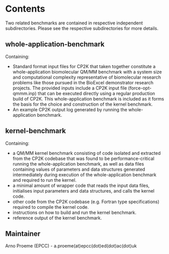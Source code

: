# Contents

Two related benchmarks are contained in respective independent subdirectories. Please see the respective subdirectories for more details. 

## whole-application-benchmark
Containing:
* Standard format input files for CP2K that taken together constitute a whole-application biomolecular QM/MM benchmark with a system size and computational complexity representative of biomolecular research problems like those pursued in the BioExcel demonstrator research projects. The provided inputs include a CP2K input file (force-opt-qmmm.inp) that can be executed directly using a regular production build of CP2K. This whole-application benchmark is included as it forms the basis for the choice and construction of the kernel benchmark. 
* An example CP2K output log generated by running the whole-application benchmark.

## kernel-benchmark
Containing: 
* a QM/MM kernel benchmark consisting of code isolated and extracted from the CP2K codebase that was found to be performance-critical running the whole-application benchmark, as well as data files containing values of parameters and data structures generated intermediately during execution of the whole-application benchmark and required to run the kernel.
* a minimal amount of wrapper code that reads the input data files, initialises input parameters and data structures, and calls the kernel code.
* other code from the CP2K codebase (e.g. Fortran type specifications) required to compile the kernel code.
* instructions on how to build and run the kernel benchmark.
* reference output of the kernel benchmark.

## Maintainer

Arno Proeme (EPCC) - a.proeme(at)epcc(dot)ed(dot)ac(dot)uk

